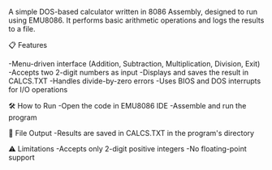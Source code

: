 A simple DOS-based calculator written in 8086 Assembly, designed to run using EMU8086. It performs basic arithmetic operations and logs the results to a file.

📋 Features

-Menu-driven interface (Addition, Subtraction, Multiplication, Division, Exit)
-Accepts two 2-digit numbers as input
-Displays and saves the result in CALCS.TXT
-Handles divide-by-zero errors
-Uses BIOS and DOS interrupts for I/O operations

🛠️ How to Run
-Open the code in EMU8086 IDE
-Assemble and run the program

📁 File Output
-Results are saved in CALCS.TXT in the program's directory

⚠️ Limitations
-Accepts only 2-digit positive integers
-No floating-point support

